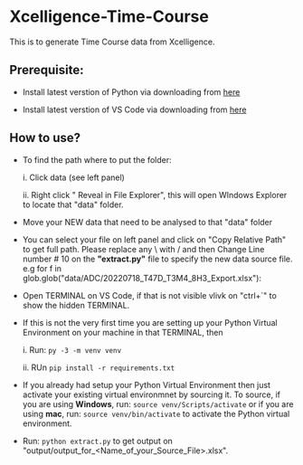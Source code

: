 # Xcelligence-Time-Course
This is to generate Time Course data from Xcelligence.

## Prerequisite:

- Install latest verstion of Python via downloading from [here](https://www.python.org/downloads/)

- Install latest verstion of VS Code via downloading from [here](https://code.visualstudio.com/Download)

## How to use?

- To find the path where to put the folder:

    i. Click data (see left panel)

    ii. Right click " Reveal in File Explorer", this will open WIndows Explorer to locate that "data" folder.

- Move your NEW data that need to be analysed to that "data" folder

- You can select your file on left panel and click on "Copy Relative Path" to get full path.
  Please replace any \ with / and then Change Line number # 10 on the **"extract.py"** file to specify the new data source file. e.g for f in glob.glob("data/ADC/20220718_T47D_T3M4_8H3_Export.xlsx"):

- Open TERMINAL on VS Code, if that is not visible vlivk on "ctrl+`" to show the hidden TERMINAL.

- If this is not the very first time you are setting up your Python Virtual Environment on your machine in that TERMINAL, then

    i. Run: `py -3 -m venv venv` 

    ii. RUn `pip install -r requirements.txt`

- If you already had setup your Python Virtual Environment then just activate your existing virtual environmnet by sourcing it. To source, if you are using **Windows**, run: `source venv/Scripts/activate` or if you are using **mac**, run: `source venv/bin/activate` to activate the Python virtual environment.

- Run: `python extract.py` to get output on "output/output_for_<Name_of_your_Source_File>.xlsx".
